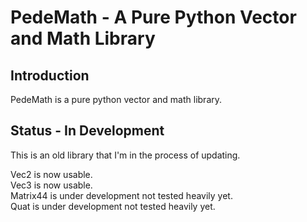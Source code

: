 PedeMath - A Pure Python Vector and Math Library
====================================================

Introduction
------------

PedeMath is a pure python vector and math library.

Status - In Development
------

This is an old library that I'm in the process of updating.

Vec2 is now usable.  
Vec3 is now usable.  
Matrix44 is under development not tested heavily yet.  
Quat is under development not tested heavily yet.  
